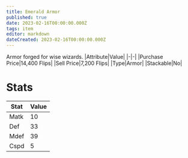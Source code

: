 ```yaml
---
title: Emerald Armor
published: true
date: 2023-02-16T00:00:00.000Z
tags: item
editor: markdown
dateCreated: 2023-02-16T00:00:00.000Z
---
```


Armor forged for wise wizards.
|Attribute|Value|
|-|-|
|Purchase Price|14,400 Flips|
|Sell Price|7,200 Flips|
|Type|Armor|
|Stackable|No|

# Stats
|Stat|Value|
|-|-|
|Matk|10|
|Def|33|
|Mdef|39|
|Cspd|5|
